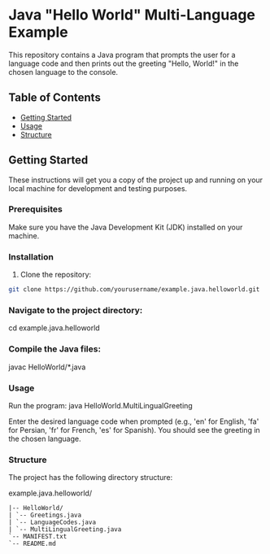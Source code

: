 # Java "Hello World" Multi-Language Example

This repository contains a Java program that prompts the user for a language code and then prints out the greeting "Hello, World!" in the chosen language to the console.

## Table of Contents

- [Getting Started](#getting-started)
- [Usage](#usage)
- [Structure](#structure)

## Getting Started

These instructions will get you a copy of the project up and running on your local machine for development and testing purposes.

### Prerequisites

Make sure you have the Java Development Kit (JDK) installed on your machine.

### Installation

1. Clone the repository:

```bash
git clone https://github.com/yourusername/example.java.helloworld.git
```

### Navigate to the project directory:

cd example.java.helloworld

### Compile the Java files:

javac HelloWorld/\*.java

### Usage

Run the program:
java HelloWorld.MultiLingualGreeting

Enter the desired language code when prompted (e.g., 'en' for English, 'fa' for Persian, 'fr' for French, 'es' for Spanish).
You should see the greeting in the chosen language.

### Structure

The project has the following directory structure:

example.java.helloworld/

```
|-- HelloWorld/
| `-- Greetings.java
| `-- LanguageCodes.java
| `-- MultiLingualGreeting.java
`-- MANIFEST.txt
`-- README.md
```
